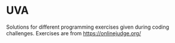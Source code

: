 # UVA

Solutions for different programming exercises given during coding challenges.
Exercises are from https://onlinejudge.org/

